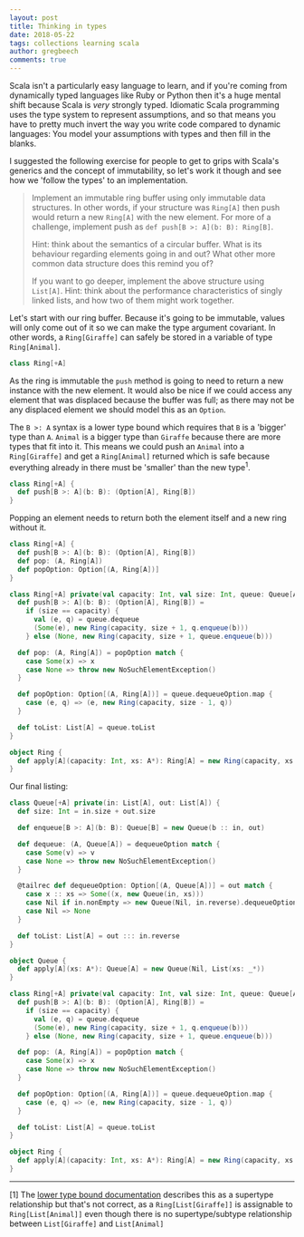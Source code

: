 ```yaml
---
layout: post
title: Thinking in types
date: 2018-05-22
tags: collections learning scala
author: gregbeech
comments: true
---
```


Scala isn't a particularly easy language to learn, and if you're coming from dynamically typed languages like Ruby or Python then it's a huge mental shift because Scala is _very_ strongly typed. Idiomatic Scala programming uses the type system to represent assumptions, and so that means you have to pretty much invert the way you write code compared to dynamic languages: You model your assumptions with types and then fill in the blanks.

I suggested the following exercise for people to get to grips with Scala's generics and the concept of immutability, so let's work it though and see how we 'follow the types' to an implementation.

> Implement an immutable ring buffer using only immutable data structures. In other words, if your structure was `Ring[A]` then push would return a new `Ring[A]` with the new element. For more of a challenge, implement push as `def push[B >: A](b: B): Ring[B]`.
>
> Hint: think about the semantics of a circular buffer. What is its behaviour regarding elements going in and out? What other more common data structure does this remind you of?
>
> If you want to go deeper, implement the above structure using `List[A]`. Hint: think about the performance characteristics of singly linked lists, and how two of them might work together.

Let's start with our ring buffer. Because it's going to be immutable, values will only come out of it so we can make the type argument covariant. In other words, a `Ring[Giraffe]` can safely be stored in a variable of type `Ring[Animal]`.

```scala
class Ring[+A]
```

As the ring is immutable the `push` method is going to need to return a new instance with the new element. It would also be nice if we could access any element that was displaced because the buffer was full; as there may not be any displaced element we should model this as an `Option`.

The `B >: A` syntax is a lower type bound which requires that `B` is a 'bigger' type than `A`. `Animal` is a bigger type than `Giraffe` because there are more types that fit into it. This means we could push an `Animal` into a `Ring[Giraffe]` and get a `Ring[Animal]` returned which is safe because everything already in there must be 'smaller' than the new type<sup>1</sup>.

```scala
class Ring[+A] {
  def push[B >: A](b: B): (Option[A], Ring[B])
}
```

Popping an element needs to return both the element itself and a new ring without it.

```scala
class Ring[+A] {
  def push[B >: A](b: B): (Option[A], Ring[B])
  def pop: (A, Ring[A])
  def popOption: Option[(A, Ring[A])]
}
```

```scala
class Ring[+A] private(val capacity: Int, val size: Int, queue: Queue[A]) {
  def push[B >: A](b: B): (Option[A], Ring[B]) =
    if (size == capacity) {
      val (e, q) = queue.dequeue
      (Some(e), new Ring(capacity, size + 1, q.enqueue(b)))
    } else (None, new Ring(capacity, size + 1, queue.enqueue(b)))

  def pop: (A, Ring[A]) = popOption match {
    case Some(x) => x
    case None => throw new NoSuchElementException()
  }

  def popOption: Option[(A, Ring[A])] = queue.dequeueOption.map {
    case (e, q) => (e, new Ring(capacity, size - 1, q))
  }

  def toList: List[A] = queue.toList
}

object Ring {
  def apply[A](capacity: Int, xs: A*): Ring[A] = new Ring(capacity, xs.size, Queue(xs: _*))
}
```





Our final listing:

```scala
class Queue[+A] private(in: List[A], out: List[A]) {
  def size: Int = in.size + out.size

  def enqueue[B >: A](b: B): Queue[B] = new Queue(b :: in, out)

  def dequeue: (A, Queue[A]) = dequeueOption match {
    case Some(v) => v
    case None => throw new NoSuchElementException()
  }

  @tailrec def dequeueOption: Option[(A, Queue[A])] = out match {
    case x :: xs => Some((x, new Queue(in, xs)))
    case Nil if in.nonEmpty => new Queue(Nil, in.reverse).dequeueOption
    case Nil => None
  }

  def toList: List[A] = out ::: in.reverse
}

object Queue {
  def apply[A](xs: A*): Queue[A] = new Queue(Nil, List(xs: _*))
}

class Ring[+A] private(val capacity: Int, val size: Int, queue: Queue[A]) {
  def push[B >: A](b: B): (Option[A], Ring[B]) =
    if (size == capacity) {
      val (e, q) = queue.dequeue
      (Some(e), new Ring(capacity, size + 1, q.enqueue(b)))
    } else (None, new Ring(capacity, size + 1, queue.enqueue(b)))

  def pop: (A, Ring[A]) = popOption match {
    case Some(x) => x
    case None => throw new NoSuchElementException()
  }

  def popOption: Option[(A, Ring[A])] = queue.dequeueOption.map {
    case (e, q) => (e, new Ring(capacity, size - 1, q))
  }

  def toList: List[A] = queue.toList
}

object Ring {
  def apply[A](capacity: Int, xs: A*): Ring[A] = new Ring(capacity, xs.size, Queue(xs: _*))
}
```


---

[1] The [lower type bound documentation](https://docs.scala-lang.org/tour/lower-type-bounds.html) describes this as a supertype relationship but that's not correct, as a `Ring[List[Giraffe]]` is assignable to `Ring[List[Animal]]` even though there is no supertype/subtype relationship between `List[Giraffe]` and `List[Animal]`